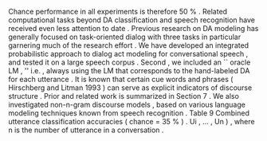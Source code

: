 Chance performance in all experiments is therefore 50 % . 
Related computational tasks beyond DA classification and speech recognition have received even less attention to date . 
Previous research on DA modeling has generally focused on task-oriented dialog with three tasks in particular garnering much of the research effort . 
We have developed an integrated probabilistic approach to dialog act modeling for conversational speech , and tested it on a large speech corpus . 
Second , we included an `` oracle LM , '' i.e. , always using the LM that corresponds to the hand-labeled DA for each utterance . 
It is known that certain cue words and phrases ( Hirschberg and Litman 1993 ) can serve as explicit indicators of discourse structure . 
Prior and related work is summarized in Section 7 . 
We also investigated non-n-gram discourse models , based on various language modeling techniques known from speech recognition . 
Table 9 Combined utterance classification accuracies ( chance = 35 % ) . 
Ui , ... , Un ) , where n is the number of utterance in a conversation . 